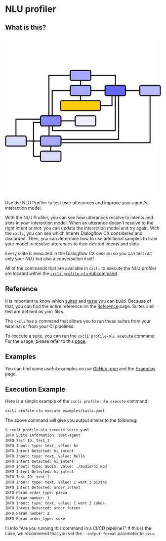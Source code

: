 # NLU profiler

## What is this?

<p align="center">
  <img alt="Flow" src="/images/flow.png" style="height:512px;width:512px" />
</p>

Use the NLU Profiler to test user utterances and improve your agent's interaction model.

With the NLU Profiler, you can see how utterances resolve to intents and slots in your interaction model. When an utterance doesn't resolve to the right intent or slot, you can update the interaction model and try again. With the `cxcli`, you can see which intents Dialogflow CX considered and discarded. Then, you can determine how to use additional samples to train your model to resolve utterances to their desired intents and slots.

Every suite is executed in the Dialogflow CX session so you can test not only your NLU but also a conversation itself.

All of the commands that are available in `cxcli` to execute the NLU profiler are located within the [`cxcli profile-nlu` subcommand](/cmd/cxcli_profile-nlu).

## Reference

It is important to know which [suites](/nluprofiler/suites) and [tests](/nluprofiler/tests) you can build. Because of that, you can find the entire reference on the [Reference](/nluprofiler/suites) page. Suites and test are defined as `yaml` files.

The `cxcli` has a command that allows you to run these suites from your terminal or from your CI pipelines.

To execute a suite, you can run the `cxcli profile-nlu execute` command. For the usage, please refer to this [page](/cmd/cxcli_profile-nlu_execute).

## Examples

You can find some useful examples on our [GitHub repo](https://github.com/xavidop/dialogflow-cx-cli/tree/master/examples) and the [Examples](/nluprofiler/examples) page.


## Execution Example

Here is a simple example of the `cxcli profile-nlu execute` command:

```sh
cxcli profile-nlu execute examples/suite.yaml
```

The above command will give you output similar to the following:

```sh
$ cxcli profile-nlu execute suite.yaml
INFO Suite Information: test-agent
INFO Test ID: test_1
INFO Input: type: text, value: hi
INFO Intent Detected: hi_intent
INFO Input: type: text, value: hello
INFO Intent Detected: hi_intent
INFO Input: type: audio, value: ./audio/hi.mp3
INFO Intent Detected: hi_intent
INFO Test ID: test_2
INFO Input: type: text, value: I want 3 pizzas
INFO Intent Detected: order_intent
INFO Param order_type: pizza
INFO Param number: 3
INFO Input: type: text, value: I want 2 cokes
INFO Intent Detected: order_intent
INFO Param number: 2
INFO Param order_type: coke
```

!!! info "Are you running this command in a CI/CD pipeline?"
    If this is the case, we recommend that you set the `--output-format` parameter to `json`.
